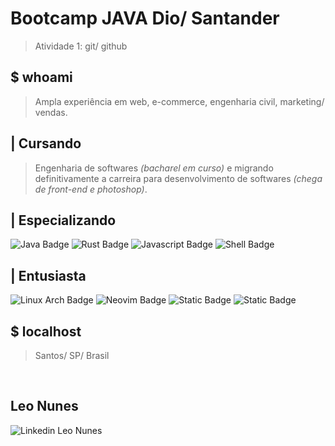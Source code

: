 # Bootcamp JAVA Dio/ Santander

> Atividade 1: git/ github


## $ whoami

> Ampla experiência em web, e-commerce, engenharia civil, marketing/ vendas.


## | Cursando

> Engenharia de softwares *(bacharel em curso)* e migrando definitivamente a carreira para desenvolvimento de softwares *(chega de front-end e photoshop)*.


## | Especializando

<img alt="Java Badge" src="https://img.shields.io/badge/java-%7B%7D%3B-gray?style=for-the-badge&logo=openjdk&logoColor=orange&labelColor=%232a2a2a&color=orange&link=">  <img alt="Rust Badge" src="https://img.shields.io/badge/rust-%7B%7D%3B-gray?style=for-the-badge&logo=rust&logoColor=orange&labelColor=%232a2a2a&color=orange&link=">  <img alt="Javascript Badge" src="https://img.shields.io/badge/javascript-%7B%7D-gray?style=for-the-badge&logo=javascript&logoColor=orange&labelColor=%232a2a2a&color=orange&link=">  <img alt="Shell Badge" src="https://img.shields.io/badge/shell-%7C-gray?style=for-the-badge&logo=shell&logoColor=orange&labelColor=%232a2a2a&color=orange&link=">


## | Entusiasta

<img alt="Linux Arch Badge" src="https://img.shields.io/badge/linux-arch-gray?style=for-the-badge&logo=linux&logoColor=green&labelColor=%232a2a2a&color=green&link=">  <img alt="Neovim Badge" src="https://img.shields.io/badge/vim-neovim-gray?style=for-the-badge&logo=neovim&logoColor=green&labelColor=%232a2a2a&color=green&link=">  <img alt="Static Badge" src="https://img.shields.io/badge/algoritmos-logica-gray?style=for-the-badge&logoColor=green&labelColor=%232a2a2a&color=green&link=_">  <img alt="Static Badge" src="https://img.shields.io/badge/patterns-standards-gray?style=for-the-badge&logoColor=green&labelColor=%232a2a2a&color=green&link=_">


## $ localhost

> Santos/ SP/ Brasil

<br>

## Leo Nunes 

<img alt="Linkedin Leo Nunes" src="https://img.shields.io/badge/linkedin-blue?style=for-the-badge&logo=linkedin&logoColor=white&labelColor=blue&color=blue&link=https%3A%2F%2Fwww.linkedin.com%2Fin%2Fleo-nunes-galvao%2F">
